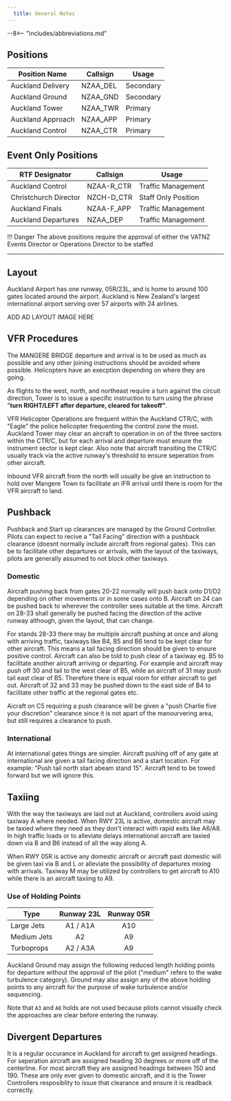 ```yaml
---
  title: General Notes
---
```


--8<-- "includes/abbreviations.md"

## Positions

| Position Name     | Callsign | Usage      |
| ----------------- | -------- | ---------- |
| Auckland Delivery | NZAA_DEL | Secondary  |
| Auckland Ground   | NZAA_GND | Secondary  |
| Auckland Tower    | NZAA_TWR | Primary    |
| Auckland Approach | NZAA_APP | Primary    |
| Auckland Control  | NZAA_CTR | Primary    |


## Event Only Positions

| RTF Designator        | Callsign   | Usage               |
| --------------------- | ---------- | ------------------- |
| Auckland Control      | NZAA-R_CTR | Traffic Management  |
| Christchurch Director | NZCH-D_CTR | Staff Only Position |
| Auckland Finals       | NZAA-F_APP | Traffic Management  |
| Auckland Departures   | NZAA_DEP   | Traffic Management  |


!!! Danger
    The above positions require the approval of either the VATNZ Events Director or Operations Director to be staffed

---

## Layout

Auckland Airport has one runway, 05R/23L, and is home to around 100 gates located around the airport. Auckland is New Zealand's largest international airport serving over 57 airports with 24 airlines. 

ADD AD LAYOUT IMAGE HERE

## VFR Procedures

The MANGERE BRIDGE departure and arrival is to be used as much as possible and any other joining instructions should be avoided where possible. Helicopters have an execption depending on where they are going. 

As flights to the west, north, and northeast require a turn against the circuit direction, Tower is to issue a specific instruction to turn using the phrase "**turn RIGHT/LEFT after departure, cleared for takeoff"**.

VFR Helicopter Operations are frequent within the Auckland CTR/C, with "Eagle" the police helicopter frequenting the control zone the most. Auckland Tower may clear an aircraft to operation in on of the three sectors within the CTR/C, but for each arrival and departure must ensure the instrument sector is kept clear. Also note that aircraft transiting the CTR/C usually track via the active runway's threshold to ensure seperation from other aircraft. 

Inbound VFR aircraft from the north will usually be give an instruction to hold over Mangere Town to facilitate an IFR arrival until there is room for the VFR aircraft to land. 


## Pushback

Pushback and Start up clearances are managed by the Ground Controller. Pilots can expect to recive a "Tail Facing" direction with a pushback clearance (doesnt normally include aircraft from regional gates). This can be to facilitate other departures or arrivals, with the layout of the taxiways, pilots are generally assumed to not block other taxiways.

### Domestic 

Aircraft pushing back from gates 20-22 normally will push back onto D1/D2 depending on other movements or in some cases onto B. Aircraft on 24 can be pushed back to wherever the controller sees suitable at the time. Aircraft on 28-33 shall generally be pushed facing the direction of the active runway although, given the layout, that can change. 

For stands 28-33 there may be multiple aircraft pushing at once and along with arriving traffic, taxiways like B4, B5 and B6 tend to be kept clear for other aircraft. This means a tail facing direction should be given to ensure positive control. Aircraft can also be told to push clear of a taxiway eg. B5 to facilitate another aircraft arriving or departing. For example and aircraft may push off 30 and tail to the west clear of B5, while an aircraft of 31 may push tail east clear of B5. Therefore there is equal room for either aircraft to get out. Aircraft of 32 and 33 may be pushed down to the east side of B4 to facilitate other traffic at the regional gates etc. 

Aicraft on C5 requiring a push clearance will be given a "push Charlie five your discretion" clearance since it is not apart of the manourvering area, but still requires a clearance to push. 

### International 

At international gates things are simpler. Aircraft pushing off of any gate at international are given a tail facing direction and a start location. For example: "Push tail north start abeam stand 15". Aircraft tend to be towed forward but we will ignore this. 

## Taxiing 

With the way the taxiways are laid out at Auckland, controllers avoid using taxiway A where needed. When RWY 23L is active, domestic aircraft may be taxied where they need as they don't interact with rapid exits like A6/A8. In high traffic loads or to alleviate delays international aircraft are taxied down via B and B6 instead of all the way along A. 

When RWY 05R is active any domestic aircraft or aircraft past domestic will be given taxi via B and L or alleviate the possibility of departures mixing with arrivals. Taxiway M may be utilized by controllers to get aircraft to A10 while there is an aircraft taxiing to A9. 

### Use of Holding Points

| Type        | Runway 23L | Runway 05R |
| ----------- | :--------: | :--------: |
| Large Jets  |  A1 / A1A  |    A10     |
| Medium Jets |     A2     |     A9     |
| Turboprops  |  A2 / A3A  |     A9     |


Auckland Ground may assign the following reduced length holding points for departure without the approval of the pilot ("medium" refers to the wake turbulence category). Ground may also assign any of the above holding points to any aircraft for the purpose of wake turbulence and/or sequencing. 

Note that `A3` and `A8` holds are not used because pilots cannot visually check the approaches are clear before entering the runway.

## Divergent Departures 

It is a regular occurance in Auckland for aircraft to get assigned headings. For seperation aircraft are assigned heading 30 degrees or more off of the centerline. For most aircraft they are assigned headings between 150 and 190. These are only ever given to domestic aircraft, and it is the Tower Controllers resposiblity to issue that clearance and ensure it is readback correctly. 





